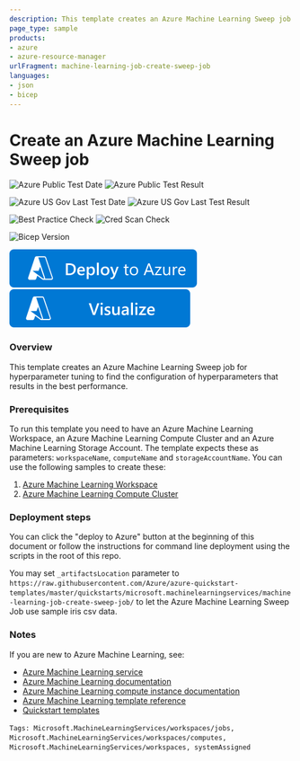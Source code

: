 ```yaml
---
description: This template creates an Azure Machine Learning Sweep job for hyperparameter tuning to find the configuration of hyperparameters that results in the best performance.
page_type: sample
products:
- azure
- azure-resource-manager
urlFragment: machine-learning-job-create-sweep-job
languages:
- json
- bicep
---
```

# Create an Azure Machine Learning Sweep job

![Azure Public Test Date](https://azurequickstartsservice.blob.core.windows.net/badges/quickstarts/microsoft.machinelearningservices/machine-learning-job-create-sweep-job/PublicLastTestDate.svg)
![Azure Public Test Result](https://azurequickstartsservice.blob.core.windows.net/badges/quickstarts/microsoft.machinelearningservices/machine-learning-job-create-sweep-job/PublicDeployment.svg)

![Azure US Gov Last Test Date](https://azurequickstartsservice.blob.core.windows.net/badges/quickstarts/microsoft.machinelearningservices/machine-learning-job-create-sweep-job/FairfaxLastTestDate.svg)
![Azure US Gov Last Test Result](https://azurequickstartsservice.blob.core.windows.net/badges/quickstarts/microsoft.machinelearningservices/machine-learning-job-create-sweep-job/FairfaxDeployment.svg)

![Best Practice Check](https://azurequickstartsservice.blob.core.windows.net/badges/quickstarts/microsoft.machinelearningservices/machine-learning-job-create-sweep-job/BestPracticeResult.svg)
![Cred Scan Check](https://azurequickstartsservice.blob.core.windows.net/badges/quickstarts/microsoft.machinelearningservices/machine-learning-job-create-sweep-job/CredScanResult.svg)

![Bicep Version](https://azurequickstartsservice.blob.core.windows.net/badges/quickstarts/microsoft.machinelearningservices/machine-learning-job-create-sweep-job/BicepVersion.svg)

[![Deploy To Azure](https://raw.githubusercontent.com/Azure/azure-quickstart-templates/master/1-CONTRIBUTION-GUIDE/images/deploytoazure.svg?sanitize=true)](https://portal.azure.com/#create/Microsoft.Template/uri/https%3A%2F%2Fraw.githubusercontent.com%2FAzure%2Fazure-quickstart-templates%2Fmaster%2Fquickstarts%2Fmicrosoft.machinelearningservices%2Fmachine-learning-job-create-sweep-job%2Fazuredeploy.json)
[![Visualize](https://raw.githubusercontent.com/Azure/azure-quickstart-templates/master/1-CONTRIBUTION-GUIDE/images/visualizebutton.svg?sanitize=true)](http://armviz.io/#/?load=https%3A%2F%2Fraw.githubusercontent.com%2FAzure%2Fazure-quickstart-templates%2Fmaster%2Fquickstarts%2Fmicrosoft.machinelearningservices%2Fmachine-learning-job-create-sweep-job%2Fazuredeploy.json)

### Overview

This template creates an Azure Machine Learning Sweep job for hyperparameter tuning to find the configuration of hyperparameters that results in the best performance.

### Prerequisites

To run this template you need to have an Azure Machine Learning Workspace, an Azure Machine Learning Compute Cluster and an Azure Machine Learning Storage Account. The template expects these as parameters: `workspaceName`, `computeName` and `storageAccountName`. You can use the following samples to create these:

1. [Azure Machine Learning Workspace](https://docs.microsoft.com/en-us/samples/azure/azure-quickstart-templates/modules-machine-learning-workspace-0.9/)
2. [Azure Machine Learning Compute Cluster](https://docs.microsoft.com/en-us/samples/azure/azure-quickstart-templates/machine-learning-compute-create-amlcompute/)

### Deployment steps

You can click the "deploy to Azure" button at the beginning of this document or follow the instructions for command line deployment using the scripts in the root of this repo.

You may set `_artifactsLocation` parameter to `https://raw.githubusercontent.com/Azure/azure-quickstart-templates/master/quickstarts/microsoft.machinelearningservices/machine-learning-job-create-sweep-job/` to let the Azure Machine Learning Sweep Job use sample iris csv data.
### Notes

If you are new to Azure Machine Learning, see:

- [Azure Machine Learning service](https://azure.microsoft.com/services/machine-learning-service/)
- [Azure Machine Learning documentation](https://docs.microsoft.com/azure/machine-learning/)
- [Azure Machine Learning compute instance documentation](https://docs.microsoft.com/azure/machine-learning/concept-compute-instance)
- [Azure Machine Learning template reference](https://docs.microsoft.com/azure/templates/microsoft.machinelearningservices/allversions)
- [Quickstart templates](https://azure.microsoft.com/resources/templates/)

`Tags: Microsoft.MachineLearningServices/workspaces/jobs, Microsoft.MachineLearningServices/workspaces/computes, Microsoft.MachineLearningServices/workspaces, systemAssigned`
